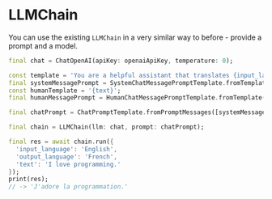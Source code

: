 # LLMChain

You can use the existing `LLMChain` in a very similar way to before - provide a
prompt and a model.

```dart
final chat = ChatOpenAI(apiKey: openaiApiKey, temperature: 0);

const template = 'You are a helpful assistant that translates {input_language} to {output_language}.';
final systemMessagePrompt = SystemChatMessagePromptTemplate.fromTemplate(template);
const humanTemplate = '{text}';
final humanMessagePrompt = HumanChatMessagePromptTemplate.fromTemplate(humanTemplate);

final chatPrompt = ChatPromptTemplate.fromPromptMessages([systemMessagePrompt, humanMessagePrompt]);

final chain = LLMChain(llm: chat, prompt: chatPrompt);

final res = await chain.run({
  'input_language': 'English',
  'output_language': 'French',
  'text': 'I love programming.'
});
print(res);
// -> 'J'adore la programmation.'
```
